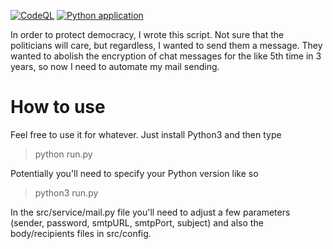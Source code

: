 [![CodeQL](https://github.com/VijoPlays/MailScript/actions/workflows/codeql.yml/badge.svg)](https://github.com/VijoPlays/MailScript/actions/workflows/codeql.yml) [![Python application](https://github.com/VijoPlays/MailScript/actions/workflows/python-app.yml/badge.svg)](https://github.com/VijoPlays/MailScript/actions/workflows/python-app.yml)

In order to protect democracy, I wrote this script. Not sure that the politicians will care, but regardless, I wanted to send them a message. They wanted to abolish the encryption of chat messages for the like 5th time in 3 years, so now I need to automate my mail sending.

# How to use

Feel free to use it for whatever. Just install Python3 and then type

> python run.py

Potentially you'll need to specify your Python version like so

> python3 run.py

In the src/service/mail.py file you'll need to adjust a few parameters (sender, password, smtpURL, smtpPort, subject) and also the body/recipients files in src/config.
